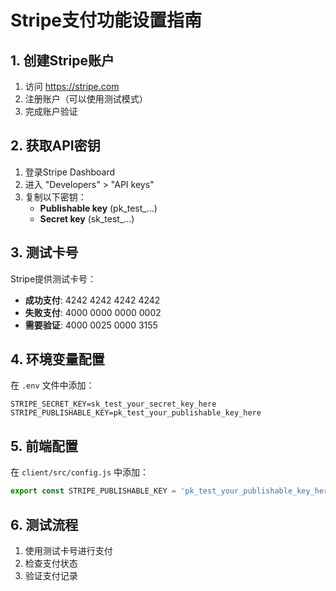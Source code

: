 # Stripe支付功能设置指南

## 1. 创建Stripe账户
1. 访问 https://stripe.com
2. 注册账户（可以使用测试模式）
3. 完成账户验证

## 2. 获取API密钥
1. 登录Stripe Dashboard
2. 进入 "Developers" > "API keys"
3. 复制以下密钥：
   - **Publishable key** (pk_test_...)
   - **Secret key** (sk_test_...)

## 3. 测试卡号
Stripe提供测试卡号：
- **成功支付**: 4242 4242 4242 4242
- **失败支付**: 4000 0000 0000 0002
- **需要验证**: 4000 0025 0000 3155

## 4. 环境变量配置
在 `.env` 文件中添加：
```
STRIPE_SECRET_KEY=sk_test_your_secret_key_here
STRIPE_PUBLISHABLE_KEY=pk_test_your_publishable_key_here
```

## 5. 前端配置
在 `client/src/config.js` 中添加：
```javascript
export const STRIPE_PUBLISHABLE_KEY = 'pk_test_your_publishable_key_here';
```

## 6. 测试流程
1. 使用测试卡号进行支付
2. 检查支付状态
3. 验证支付记录 
